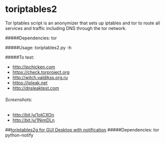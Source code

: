 # toriptables2
Tor Iptables script is an anonymizer that sets up iptables and tor to route all services and traffic including DNS through the tor network.

#####Dependencies:
tor

#####Usage:
toriptables2.py -h

#####To test:
* http://ipchicken.com
* https://check.torproject.org
* http://witch.valdikss.org.ru
* https://ipleak.net
* http://dnsleaktest.com

###### Screenshots:
* http://bit.ly/1otCXOn
* http://bit.ly/1NjmDLn

##[toriptables2g for GUI Desktop with notification](https://bitbucket.org/ruped24/toriptables2g/src)
#####Dependencies:
tor python-notify

